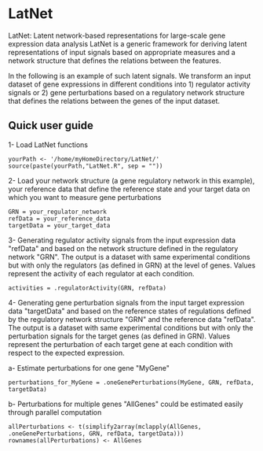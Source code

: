 # LatNet
LatNet: Latent network-based representations for large-scale gene expression data analysis
LatNet is a generic framework for deriving latent representations of input signals based on appropriate measures and a network structure that defines the relations between the features.

In the following is an example of such latent signals. We transform an input dataset of gene expressions in different conditions into 1) regulator activity signals or 2) gene perturbations based on a regulatory network structure that defines the relations between the genes of the input dataset.

## Quick user guide

1- Load LatNet functions
```````
yourPath <- '/home/myHomeDirectory/LatNet/'
source(paste(yourPath,"LatNet.R", sep = ""))
```````

2- Load your network structure (a gene regulatory network in this example), your reference data that define the reference state and your target data on which you want to measure gene perturbations
``````
GRN = your_regulator_network
refData = your_reference_data
targetData = your_target_data
``````

3- Generating regulator activity signals from the input expression data "refData" and based on the network structure defined in the regulatory network "GRN". The output is a dataset with same experimental conditions but with only the regulators (as defined in GRN) at the level of genes. Values represent the activity of each regulator at each condition.  
```
activities = .regulatorActivity(GRN, refData)
```

4- Generating gene perturbation signals from the input target expression data "targetData" and based on the reference states of regulations defined by the regulatory network structure "GRN" and the reference data "refData". The output is a dataset with same experimental conditions but with only the perturbation signals for the target genes (as defined in GRN). Values represent the perturbation of each target gene at each condition with respect to the expected expression.

a- Estimate perturbations for one gene "MyGene"
```
perturbations_for_MyGene = .oneGenePerturbations(MyGene, GRN, refData, targetData)
```
b- Perturbations for multiple genes "AllGenes" could be estimated easily through parallel computation
```
allPerturbations <- t(simplify2array(mclapply(AllGenes, .oneGenePerturbations, GRN, refData, targetData)))
rownames(allPerturbations) <- AllGenes
```
